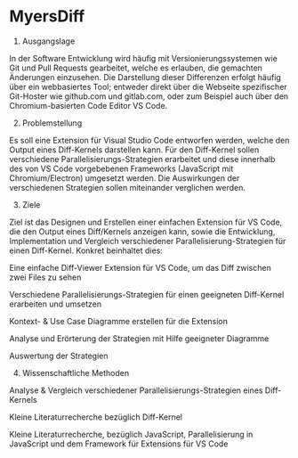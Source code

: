 # MyersDiff 

1.	Ausgangslage 

In der Software Entwicklung wird häufig mit Versionierungssystemen wie Git und Pull Requests gearbeitet, welche es erlauben, die gemachten Änderungen einzusehen. Die Darstellung dieser Differenzen erfolgt häufig über ein webbasiertes Tool; entweder direkt über die Webseite spezifischer Git-Hoster wie github.com und gitlab.com, oder zum Beispiel auch über den Chromium-basierten Code Editor VS Code. 

 

2.	Problemstellung 

Es soll eine Extension für Visual Studio Code entworfen werden, welche den Output eines Diff-Kernels darstellen kann. Für den Diff-Kernel sollen verschiedene Parallelisierungs-Strategien erarbeitet und diese innerhalb des von VS Code vorgebebenen Frameworks (JavaScript mit Chromium/Electron) umgesetzt werden. Die Auswirkungen der verschiedenen Strategien sollen miteinander verglichen werden. 


3.	Ziele 

Ziel ist das Designen und Erstellen einer einfachen Extension für VS Code, die den Output eines Diff/Kernels anzeigen kann, sowie die Entwicklung, Implementation und Vergleich verschiedener Parallelisierung-Strategien für einen Diff-Kernel. Konkret beinhaltet dies: 


Eine einfache Diff-Viewer Extension für VS Code, um das Diff zwischen zwei Files zu sehen 

Verschiedene Parallelisierungs-Strategien für einen geeigneten Diff-Kernel erarbeiten und umsetzen 

Kontext- & Use Case Diagramme erstellen für die Extension 

Analyse und Erörterung der Strategien mit Hilfe geeigneter Diagramme 

Auswertung der Strategien 

 


4.	Wissenschaftliche Methoden 

Analyse & Vergleich verschiedener Parallelisierungs-Strategien eines Diff-Kernels 

Kleine Literaturrecherche bezüglich Diff-Kernel 

Kleine Literaturrecherche, bezüglich JavaScript, Parallelisierung in JavaScript und dem Framework für Extensions für VS Code 